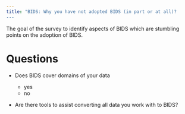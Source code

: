 ```yaml
---
title: "BIDS: Why you have not adopted BIDS (in part or at all)?
---
```


The goal of the survey to identify aspects of BIDS which are stumbling points
on the adoption of BIDS.

# Questions


- Does BIDS cover domains of your data

  - yes
  - no

- Are there tools to assist converting all data you work with to BIDS?

